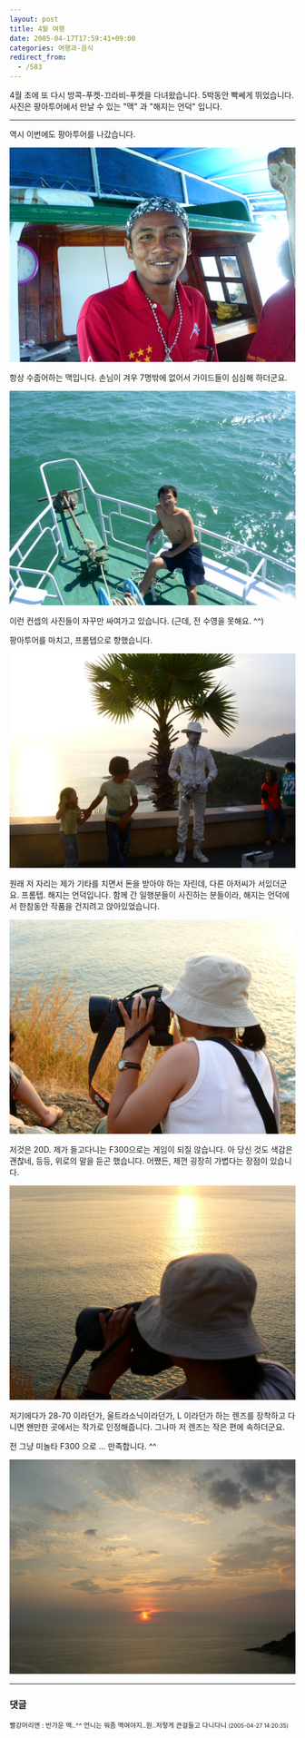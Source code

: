 ```yaml
---
layout: post
title: 4월 여행
date: 2005-04-17T17:59:41+09:00
categories: 여행과-음식
redirect_from:
  - /583
---
```


4월 초에 또 다시 방콕-푸켓-끄라비-푸켓을 다녀왔습니다. 5박동안 빡쎄게 뛰었습니다. 사진은 팡아투어에서 만날 수 있는 "맥" 과 "해지는 언덕" 입니다.

---

역시 이번에도 팡아투어를 나갔습니다.

![ ](/assets/media/uploads_2005_04_PICT2453.jpg)

항상 수줍어하는 맥입니다. 손님이 겨우 7명밖에 없어서 가이드들이 심심해 하더군요.

![ ](/assets/media/uploads_2005_04_PICT2457.jpg)

이런 컨셉의 사진들이 자꾸만 싸여가고 있습니다. (근데, 전 수영을 못해요. ^^)

팡아투어를 마치고, 프롬텝으로 향했습니다.

![ ](/assets/media/uploads_2005_04_PICT2484.jpg)

원래 저 자리는 제가 기타를 치면서 돈을 받아야 하는 자린데, 다른 아저씨가 서있더군요. 프롬텝. 해지는 언덕입니다. 함께 간 일행분들이 사진하는 분들이라, 해지는 언덕에서 한참동안 작품을 건지려고 앉아있었습니다.

 

![ ](/assets/media/uploads_2005_04_PICT2507.jpg)

저것은 20D. 제가 들고다니는 F300으로는 게임이 되질 않습니다. 아 당신 것도 색감은 괜찮네, 등등, 위로의 말을 듣곤 했습니다. 어쨌든, 제껀 굉장히 가볍다는 장점이 있습니다.

![ ](/assets/media/uploads_2005_04_PICT2509.jpg)

저기에다가 28-70 이라던가, 울트라소닉이라던가, L 이라던가 하는 렌즈를 장착하고 다니면 왠만한 곳에서는 작가로 인정해줍니다. 그나마 저 렌즈는 작은 편에 속하더군요.

전 그냥 미놀타 F300 으로 ... 만족합니다. ^^

![ ](/assets/media/uploads_2005_04_PICT2518.jpg)

* * *

### 댓글



<!--- cmt:1001 --->
<!--- mail: --->
<!--- parent:0 --->

<small>빨강머리앤 : 반가운 맥..^^  언니는 뭐좀 멕여야지..원..저렇게 큰걸들고 다니다니 <small>(2005-04-27 14:20:35)</small></small>


